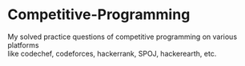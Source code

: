  # Competitive-Programming      
    
My solved practice questions of competitive programming on various platforms    
like codechef, codeforces, hackerrank, SPOJ, hackerearth, etc.  
  
